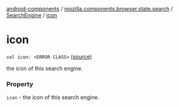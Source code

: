 [android-components](../../index.md) / [mozilla.components.browser.state.search](../index.md) / [SearchEngine](index.md) / [icon](./icon.md)

# icon

`val icon: <ERROR CLASS>` [(source)](https://github.com/mozilla-mobile/android-components/blob/master/components/browser/state/src/main/java/mozilla/components/browser/state/search/SearchEngine.kt#L22)

the icon of this search engine.

### Property

`icon` - the icon of this search engine.